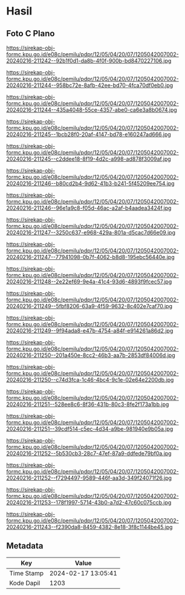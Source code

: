 # Hasil

## Foto C Plano

https://sirekap-obj-formc.kpu.go.id/e08c/pemilu/pdpr/12/05/04/20/07/1205042007002-20240216-211242--92b1f0d1-da8b-4f0f-900b-bd8470227106.jpg

https://sirekap-obj-formc.kpu.go.id/e08c/pemilu/pdpr/12/05/04/20/07/1205042007002-20240216-211244--958bc72e-8afb-42ee-bd70-4fca70df0eb0.jpg

https://sirekap-obj-formc.kpu.go.id/e08c/pemilu/pdpr/12/05/04/20/07/1205042007002-20240216-211244--435a4048-55ce-4357-abe0-ca6e3a8b0674.jpg

https://sirekap-obj-formc.kpu.go.id/e08c/pemilu/pdpr/12/05/04/20/07/1205042007002-20240216-211245--1bcb28f0-20af-4147-bd78-e160247ad666.jpg

https://sirekap-obj-formc.kpu.go.id/e08c/pemilu/pdpr/12/05/04/20/07/1205042007002-20240216-211245--c2ddee18-8f19-4d2c-a998-ad878f3009af.jpg

https://sirekap-obj-formc.kpu.go.id/e08c/pemilu/pdpr/12/05/04/20/07/1205042007002-20240216-211246--b80cd2b4-9d62-41b3-b241-5f45209ee754.jpg

https://sirekap-obj-formc.kpu.go.id/e08c/pemilu/pdpr/12/05/04/20/07/1205042007002-20240216-211246--96e1a9c8-f05d-46ac-a2af-b4aadea3424f.jpg

https://sirekap-obj-formc.kpu.go.id/e08c/pemilu/pdpr/12/05/04/20/07/1205042007002-20240216-211247--3250c637-e968-429a-801a-d5cac7d66e09.jpg

https://sirekap-obj-formc.kpu.go.id/e08c/pemilu/pdpr/12/05/04/20/07/1205042007002-20240216-211247--77941098-0b7f-4062-b8d8-195ebc56440e.jpg

https://sirekap-obj-formc.kpu.go.id/e08c/pemilu/pdpr/12/05/04/20/07/1205042007002-20240216-211248--2e22ef69-9e4a-41c4-93d6-4893f9fcec57.jpg

https://sirekap-obj-formc.kpu.go.id/e08c/pemilu/pdpr/12/05/04/20/07/1205042007002-20240216-211249--5fbf8206-63a9-4f59-9632-8c402e7caf70.jpg

https://sirekap-obj-formc.kpu.go.id/e08c/pemilu/pdpr/12/05/04/20/07/1205042007002-20240216-211249--9f94ada8-e47b-4754-a84f-e914261a86d2.jpg

https://sirekap-obj-formc.kpu.go.id/e08c/pemilu/pdpr/12/05/04/20/07/1205042007002-20240216-211250--201a450e-8cc2-46b3-aa7b-2853df84006d.jpg

https://sirekap-obj-formc.kpu.go.id/e08c/pemilu/pdpr/12/05/04/20/07/1205042007002-20240216-211250--c74d3fca-1c46-4bc4-9c1e-02e64e2200db.jpg

https://sirekap-obj-formc.kpu.go.id/e08c/pemilu/pdpr/12/05/04/20/07/1205042007002-20240216-211251--528ee8c6-8f36-431b-80c3-8fe2f173a1bb.jpg

https://sirekap-obj-formc.kpu.go.id/e08c/pemilu/pdpr/12/05/04/20/07/1205042007002-20240216-211251--39cdf514-c5ec-4d34-a9be-981940e9b05a.jpg

https://sirekap-obj-formc.kpu.go.id/e08c/pemilu/pdpr/12/05/04/20/07/1205042007002-20240216-211252--5b530cb3-28c7-47ef-87a9-ddfede79bf0a.jpg

https://sirekap-obj-formc.kpu.go.id/e08c/pemilu/pdpr/12/05/04/20/07/1205042007002-20240216-211252--f7294497-9589-446f-aa3d-349f24071f26.jpg

https://sirekap-obj-formc.kpu.go.id/e08c/pemilu/pdpr/12/05/04/20/07/1205042007002-20240216-211253--178f1997-5714-43b0-a7d2-47c60c075ccb.jpg

https://sirekap-obj-formc.kpu.go.id/e08c/pemilu/pdpr/12/05/04/20/07/1205042007002-20240216-211243--f2390da8-8459-4382-8e18-3f8c1144be45.jpg


## Metadata

| Key        | Value               |
| ---------- | ------------------- |
| Time Stamp | 2024-02-17 13:05:41 |
| Kode Dapil | 1203                |




